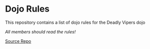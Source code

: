 Dojo Rules
==========

This repository contains a list of dojo rules for the Deadly Vipers dojo

_All members should read the rules!_

[Source Repo](https://github.com/deadlyvipers)
